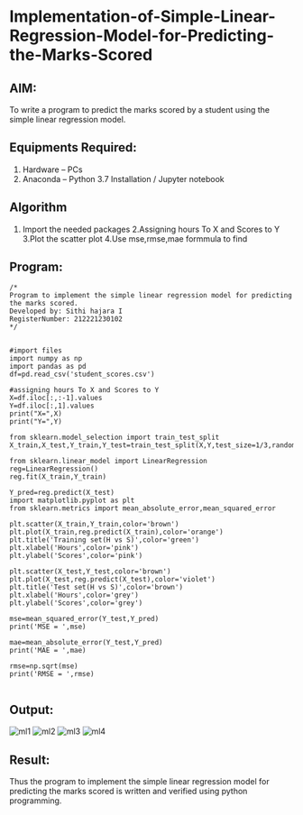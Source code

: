 # Implementation-of-Simple-Linear-Regression-Model-for-Predicting-the-Marks-Scored

## AIM:
To write a program to predict the marks scored by a student using the simple linear regression model.

## Equipments Required:
1. Hardware – PCs
2. Anaconda – Python 3.7 Installation / Jupyter notebook

## Algorithm
1. Import the needed packages
2.Assigning hours To X and Scores to Y
3.Plot the scatter plot
4.Use mse,rmse,mae formmula to find

## Program:
```
/*
Program to implement the simple linear regression model for predicting the marks scored.
Developed by: Sithi hajara I
RegisterNumber: 212221230102
*/
```
```

#import files
import numpy as np
import pandas as pd
df=pd.read_csv('student_scores.csv')

#assigning hours To X and Scores to Y
X=df.iloc[:,:-1].values
Y=df.iloc[:,1].values
print("X=",X)
print("Y=",Y)

from sklearn.model_selection import train_test_split
X_train,X_test,Y_train,Y_test=train_test_split(X,Y,test_size=1/3,random_state=0)

from sklearn.linear_model import LinearRegression
reg=LinearRegression()
reg.fit(X_train,Y_train)

Y_pred=reg.predict(X_test)
import matplotlib.pyplot as plt
from sklearn.metrics import mean_absolute_error,mean_squared_error

plt.scatter(X_train,Y_train,color='brown')
plt.plot(X_train,reg.predict(X_train),color='orange')
plt.title('Training set(H vs S)',color='green')
plt.xlabel('Hours',color='pink')
plt.ylabel('Scores',color='pink')

plt.scatter(X_test,Y_test,color='brown')
plt.plot(X_test,reg.predict(X_test),color='violet')
plt.title('Test set(H vs S)',color='brown')
plt.xlabel('Hours',color='grey')
plt.ylabel('Scores',color='grey')

mse=mean_squared_error(Y_test,Y_pred)
print('MSE = ',mse)

mae=mean_absolute_error(Y_test,Y_pred)
print('MAE = ',mae)

rmse=np.sqrt(mse)
print('RMSE = ',rmse)


```
## Output:
![ml1](https://user-images.githubusercontent.com/94219582/193458177-655b6c90-ddb6-43ce-b9af-dd11ca45c20a.png)
![ml2](https://user-images.githubusercontent.com/94219582/193458190-589570af-b80c-4577-a0e4-84ba844e85f8.png)
![ml3](https://user-images.githubusercontent.com/94219582/193458198-ed30b519-f24d-4ca8-ae33-5374ced8a49f.png)
![ml4](https://user-images.githubusercontent.com/94219582/193458202-cfa670e3-f16a-4a11-920d-c832f943f069.png)

## Result:
Thus the program to implement the simple linear regression model for predicting the marks scored is written and verified using python programming.
